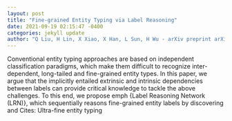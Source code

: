 ```yaml
--- 
layout: post 
title: "Fine-grained Entity Typing via Label Reasoning" 
date: 2021-09-19 02:15:47 -0400 
categories: jekyll update 
author: "Q Liu, H Lin, X Xiao, X Han, L Sun, H Wu - arXiv preprint arXiv:2109.05744, 2021" 
--- 
```

Conventional entity typing approaches are based on independent classification paradigms, which make them difficult to recognize inter-dependent, long-tailed and fine-grained entity types. In this paper, we argue that the implicitly entailed extrinsic and intrinsic dependencies between labels can provide critical knowledge to tackle the above challenges. To this end, we propose emph {Label Reasoning Network (LRN)}, which sequentially reasons fine-grained entity labels by discovering and Cites: Ultra-fine entity typing